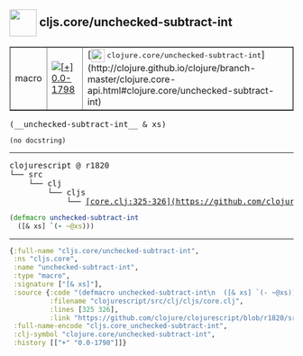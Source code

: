 ## <img width="48px" valign="middle" src="http://i.imgur.com/Hi20huC.png"> cljs.core/unchecked-subtract-int

 <table border="1">
<tr>
<td>macro</td>
<td><a href="https://github.com/cljsinfo/api-refs/tree/0.0-1798"><img valign="middle" alt="[+] 0.0-1798" src="https://img.shields.io/badge/+-0.0--1798-lightgrey.svg"></a> </td>
<td>
[<img height="24px" valign="middle" src="http://i.imgur.com/1GjPKvB.png"> <samp>clojure.core/unchecked-subtract-int</samp>](http://clojure.github.io/clojure/branch-master/clojure.core-api.html#clojure.core/unchecked-subtract-int)
</td>
</tr>
</table>

 <samp>
(__unchecked-subtract-int__ & xs)<br>
</samp>

```
(no docstring)
```

---

 <pre>
clojurescript @ r1820
└── src
    └── clj
        └── cljs
            └── <ins>[core.clj:325-326](https://github.com/clojure/clojurescript/blob/r1820/src/clj/cljs/core.clj#L325-L326)</ins>
</pre>

```clj
(defmacro unchecked-subtract-int
  ([& xs] `(- ~@xs)))
```


---

```clj
{:full-name "cljs.core/unchecked-subtract-int",
 :ns "cljs.core",
 :name "unchecked-subtract-int",
 :type "macro",
 :signature ["[& xs]"],
 :source {:code "(defmacro unchecked-subtract-int\n  ([& xs] `(- ~@xs)))",
          :filename "clojurescript/src/clj/cljs/core.clj",
          :lines [325 326],
          :link "https://github.com/clojure/clojurescript/blob/r1820/src/clj/cljs/core.clj#L325-L326"},
 :full-name-encode "cljs.core_unchecked-subtract-int",
 :clj-symbol "clojure.core/unchecked-subtract-int",
 :history [["+" "0.0-1798"]]}

```
